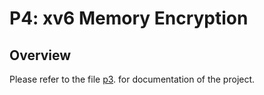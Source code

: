 # P4: xv6 Memory Encryption

## Overview
Please refer to the file [p3](https://github.com/JiatongLiu97/cs537/blob/master/p4/p3.pdf). for documentation of the project.

